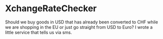 # XchangeRateChecker

Should we buy goods in USD that has already been converted to CHF while we are shopping in the EU or just go straight from USD to Euro?  I wrote a little service that tells us via sms.
